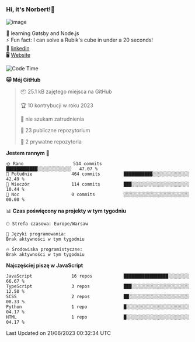### Hi, it's Norbert!👋

![image](https://i.imgur.com/y3Fbv48.png)


🧠 learning Gatsby and Node.js <br>
⚡ Fun fact: I can solve a Rubik's cube in under a 20 seconds! <br>
👔 [linkedin](https://www.linkedin.com/in/norbert-%C5%82uszkiewicz-75b0891b3/) <br>
🖥 [Website](https://norbertluszkiewicz.pl/)<br>


<!--START_SECTION:waka-->
![Code Time](http://img.shields.io/badge/Code%20Time-2%2C032%20hrs%2036%20mins-blue)

**🐱 Mój GitHub** 

> 📦 25.1 kB zajętego miejsca na GitHub 
 > 
> 🏆 10 kontrybucji w roku 2023
 > 
> 🚫 nie szukam zatrudnienia
 > 
> 📜 23 publiczne repozytorium 
 > 
> 🔑 2 prywatne repozytoria 
 > 
**Jestem rannym 🐤** 

```text
🌞 Rano                   514 commits         ████████████░░░░░░░░░░░░░   47.07 % 
🌆 Południe               464 commits         ███████████░░░░░░░░░░░░░░   42.49 % 
🌃 Wieczór                114 commits         ███░░░░░░░░░░░░░░░░░░░░░░   10.44 % 
🌙 Noc                    0 commits           ░░░░░░░░░░░░░░░░░░░░░░░░░   00.00 % 
```


📊 **Czas poświęcony na projekty w tym tygodniu** 

```text
🕑︎ Strefa czasowa: Europe/Warsaw

💬 Języki programowania: 
Brak aktywności w tym tygodniu

🔥 Środowiska programistyczne: 
Brak aktywności w tym tygodniu
```

**Najczęściej piszę w JavaScript** 

```text
JavaScript               16 repos            █████████████████░░░░░░░░   66.67 % 
TypeScript               3 repos             ███░░░░░░░░░░░░░░░░░░░░░░   12.50 % 
SCSS                     2 repos             ██░░░░░░░░░░░░░░░░░░░░░░░   08.33 % 
Python                   1 repo              █░░░░░░░░░░░░░░░░░░░░░░░░   04.17 % 
HTML                     1 repo              █░░░░░░░░░░░░░░░░░░░░░░░░   04.17 % 
```




 Last Updated on 21/06/2023 00:32:34 UTC
<!--END_SECTION:waka-->
